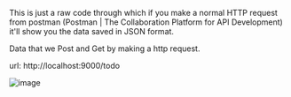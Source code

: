 This is just a raw code through which if you make a normal HTTP request from postman (Postman | The Collaboration Platform for API Development) it'll show you the data saved in JSON format. 

Data that we Post and Get by making a http request.

url: http://localhost:9000/todo

![image](https://user-images.githubusercontent.com/62652986/124151609-5c259c00-dab0-11eb-8a52-cb50dcea288e.png)
